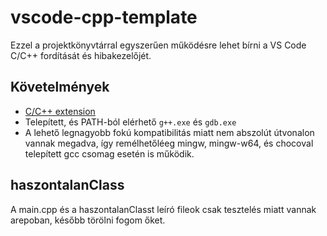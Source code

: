 # vscode-cpp-template

Ezzel a projektkönyvtárral egyszerűen működésre lehet bírni a VS Code C/C++ fordítását és hibakezelőjét.

## Követelmények
- [C/C++ extension](https://marketplace.visualstudio.com/items?itemName=ms-vscode.cpptools)
- Telepített, és PATH-ból elérhető `g++.exe` és `gdb.exe`
 - A lehető legnagyobb fokú kompatibilitás miatt nem abszolút útvonalon vannak megadva, így remélhetőléeg mingw, mingw-w64, és chocoval telepített gcc csomag esetén is működik.

## haszontalanClass
A main.cpp és a haszontalanClasst leíró fileok csak tesztelés miatt vannak arepoban, később törölni fogom őket.
